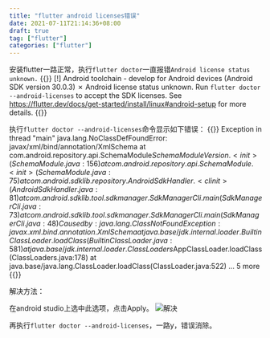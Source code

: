```yaml
---
title: "flutter android licenses错误"
date: 2021-07-11T21:14:36+08:00
draft: true
tag: ["flutter"]
categories: ["flutter"]
---
```


安装flutter一路正常，执行`flutter doctor`一直报错`Android license status unknown.`
{{<highlight shell>}}
[!] Android toolchain - develop for Android devices (Android SDK version 30.0.3)
    ✗ Android license status unknown.
      Run `flutter doctor --android-licenses` to accept the SDK licenses.
      See https://flutter.dev/docs/get-started/install/linux#android-setup for more details.
{{</highlight>}}

执行`flutter doctor --android-licenses`命令显示如下错误：
{{<highlight java>}}
Exception in thread "main" java.lang.NoClassDefFoundError: javax/xml/bind/annotation/XmlSchema
	at com.android.repository.api.SchemaModule$SchemaModuleVersion.<init>(SchemaModule.java:156)
	at com.android.repository.api.SchemaModule.<init>(SchemaModule.java:75)
	at com.android.sdklib.repository.AndroidSdkHandler.<clinit>(AndroidSdkHandler.java:81)
	at com.android.sdklib.tool.sdkmanager.SdkManagerCli.main(SdkManagerCli.java:73)
	at com.android.sdklib.tool.sdkmanager.SdkManagerCli.main(SdkManagerCli.java:48)
Caused by: java.lang.ClassNotFoundException: javax.xml.bind.annotation.XmlSchema
	at java.base/jdk.internal.loader.BuiltinClassLoader.loadClass(BuiltinClassLoader.java:581)
	at java.base/jdk.internal.loader.ClassLoaders$AppClassLoader.loadClass(ClassLoaders.java:178)
	at java.base/java.lang.ClassLoader.loadClass(ClassLoader.java:522)
	... 5 more
{{</highlight>}}

解决方法：

在android studio上选中此选项，点击Apply。
![解决](https://z3.ax1x.com/2021/07/11/WCrq9s.jpg)

再执行`flutter doctor --android-licenses`，一路y，错误消除。